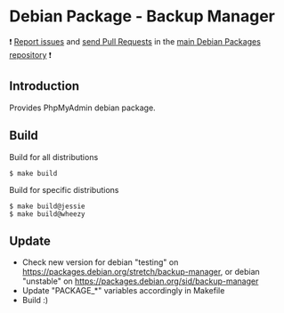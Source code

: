 # Debian Package - Backup Manager

:exclamation: [Report issues](https://github.com/manala/debian-packages/issues) and [send Pull Requests](https://github.com/manala/debian-packages/pulls) in the [main Debian Packages repository](https://github.com/manala/debian-packages) :exclamation:

## Introduction

Provides PhpMyAdmin debian package.

## Build

Build for all distributions

```
$ make build
```

Build for specific distributions

```
$ make build@jessie
$ make build@wheezy
```

## Update

* Check new version for debian "testing" on https://packages.debian.org/stretch/backup-manager, or debian "unstable" on https://packages.debian.org/sid/backup-manager
* Update "PACKAGE_*" variables accordingly in Makefile
* Build :)

